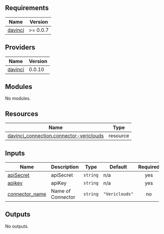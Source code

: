 <!-- BEGIN_TF_DOCS -->
## Requirements

| Name | Version |
|------|---------|
| <a name="requirement_davinci"></a> [davinci](#requirement\_davinci) | >= 0.0.7 |

## Providers

| Name | Version |
|------|---------|
| <a name="provider_davinci"></a> [davinci](#provider\_davinci) | 0.0.10 |

## Modules

No modules.

## Resources

| Name | Type |
|------|------|
| [davinci_connection.connector-vericlouds](https://registry.terraform.io/providers/samir-gandhi/davinci/latest/docs/resources/connection) | resource |

## Inputs

| Name | Description | Type | Default | Required |
|------|-------------|------|---------|:--------:|
| <a name="input_apiSecret"></a> [apiSecret](#input\_apiSecret) | apiSecret | `string` | n/a | yes |
| <a name="input_apikey"></a> [apikey](#input\_apikey) | apiKey | `string` | n/a | yes |
| <a name="input_connector_name"></a> [connector\_name](#input\_connector\_name) | Name of Connector | `string` | `"Vericlouds"` | no |

## Outputs

No outputs.
<!-- END_TF_DOCS -->